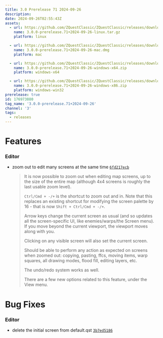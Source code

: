```yaml
---
title: 3.0 Prerelease 71 2024-09-26
description: 
date: 2024-09-26T02:55:43Z
assets: 
  - url: https://github.com/ZQuestClassic/ZQuestClassic/releases/download/3.0.0-prerelease.71%2B2024-09-26/3.0.0-prerelease.71%2B2024-09-26-linux.tar.gz
    name: 3.0.0-prerelease.71+2024-09-26-linux.tar.gz
    platform: linux

  - url: https://github.com/ZQuestClassic/ZQuestClassic/releases/download/3.0.0-prerelease.71%2B2024-09-26/3.0.0-prerelease.71%2B2024-09-26-mac.dmg
    name: 3.0.0-prerelease.71+2024-09-26-mac.dmg
    platform: mac

  - url: https://github.com/ZQuestClassic/ZQuestClassic/releases/download/3.0.0-prerelease.71%2B2024-09-26/3.0.0-prerelease.71%2B2024-09-26-windows-x64.zip
    name: 3.0.0-prerelease.71+2024-09-26-windows-x64.zip
    platform: windows-x64

  - url: https://github.com/ZQuestClassic/ZQuestClassic/releases/download/3.0.0-prerelease.71%2B2024-09-26/3.0.0-prerelease.71%2B2024-09-26-windows-x86.zip
    name: 3.0.0-prerelease.71+2024-09-26-windows-x86.zip
    platform: windows-win32
prerelease: true
id: 176973880
tag_name: '3.0.0-prerelease.71+2024-09-26'
channel: '3'
tags:
  - releases
---
```





# Features

### Editor

- zoom out to edit many screens at the same time [`6fd217ecb`](https://github.com/ZQuestClassic/ZQuestClassic/commit/6fd217ecb04dc0eb90baecb91274794d48cc9a3e)
   &nbsp;
   >It is now possible to zoom out when editing map screens, up to the size of the entire map (although 4x4 screens is roughly the last usable zoom level).  
   >
   >`Ctrl/Cmd + -/+` is the shortcut to zoom out and in. Note that this replaces an existing shortcut for modifying the screen palette by 16 - that is now `Shift + Ctrl/Cmd + -/+`.  
   >
   >Arrow keys change the current screen as usual (and so updates all the screen-specific UI, like enemies/warps/the Screen menu). If you move beyond the current viewport, the viewport moves along with you.  
   >
   >Clicking on any visible screen will also set the current screen.  
   >
   >Should be able to perform any action as expected on screens when zoomed out: copying, pasting, ffcs, moving items, warp squares, all drawing modes, flood fill, editing layers, etc.  
   >
   >The undo/redo system works as well.  
   >
   >There are a few new options related to this feature, under the View menu. 
   >

# Bug Fixes

### Editor

- delete the initial screen from default.qst [`3b7ed5186`](https://github.com/ZQuestClassic/ZQuestClassic/commit/3b7ed5186db8235ff29f6a48062ca62562acedd9)
